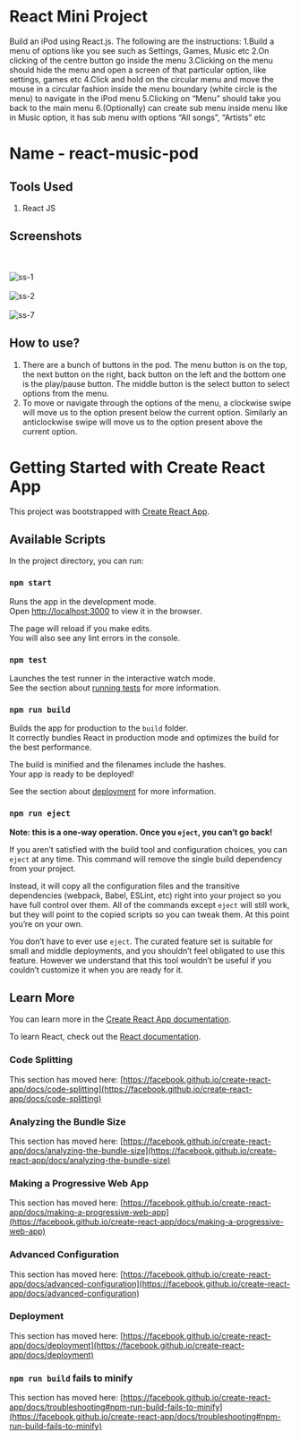 # React Mini Project
Build an iPod using React.js. The following are the instructions:
1.Build a menu of options like you see such as Settings, Games, Music etc
2.On clicking of the centre button go inside the menu
3.Clicking on the menu should hide the menu and open a screen of that particular option, like settings, games etc
4.Click and hold on the circular menu and move the mouse in a circular fashion inside the menu boundary (white circle is the menu) to navigate in the iPod menu
5.Clicking on “Menu” should take you back to the main menu
6.(Optionally) can create sub menu inside menu like in Music option, it has sub menu with options “All songs”, “Artists” etc

# Name - react-music-pod

## Tools Used
1. React JS

## Screenshots
<br><br>
![ss-1](https://user-images.githubusercontent.com/56267419/120849553-e3f0b700-c593-11eb-9ec0-5a60d451e220.png)
<br><br>
![ss-2](https://user-images.githubusercontent.com/56267419/120849580-ed7a1f00-c593-11eb-86d9-184ab789caeb.png)
<br><br>
![ss-7](https://user-images.githubusercontent.com/56267419/120849610-f965e100-c593-11eb-8d01-b9998ec6d4ac.png)



## How to use?
1. There are a bunch of buttons in the pod. The menu button is on the top, the next button on the right, back button on the left and the bottom one is the play/pause button. The middle button is the select button to select options from the menu.
2. To move or navigate through the options of the menu, a clockwise swipe will move us to the option present below the  current option. Similarly an anticlockwise swipe will move us to the option present above the current option.

# Getting Started with Create React App

This project was bootstrapped with [Create React App](https://github.com/facebook/create-react-app).

## Available Scripts

In the project directory, you can run:

### `npm start`

Runs the app in the development mode.\
Open [http://localhost:3000](http://localhost:3000) to view it in the browser.

The page will reload if you make edits.\
You will also see any lint errors in the console.

### `npm test`

Launches the test runner in the interactive watch mode.\
See the section about [running tests](https://facebook.github.io/create-react-app/docs/running-tests) for more information.

### `npm run build`

Builds the app for production to the `build` folder.\
It correctly bundles React in production mode and optimizes the build for the best performance.

The build is minified and the filenames include the hashes.\
Your app is ready to be deployed!

See the section about [deployment](https://facebook.github.io/create-react-app/docs/deployment) for more information.

### `npm run eject`

**Note: this is a one-way operation. Once you `eject`, you can’t go back!**

If you aren’t satisfied with the build tool and configuration choices, you can `eject` at any time. This command will remove the single build dependency from your project.

Instead, it will copy all the configuration files and the transitive dependencies (webpack, Babel, ESLint, etc) right into your project so you have full control over them. All of the commands except `eject` will still work, but they will point to the copied scripts so you can tweak them. At this point you’re on your own.

You don’t have to ever use `eject`. The curated feature set is suitable for small and middle deployments, and you shouldn’t feel obligated to use this feature. However we understand that this tool wouldn’t be useful if you couldn’t customize it when you are ready for it.

## Learn More

You can learn more in the [Create React App documentation](https://facebook.github.io/create-react-app/docs/getting-started).

To learn React, check out the [React documentation](https://reactjs.org/).

### Code Splitting

This section has moved here: [https://facebook.github.io/create-react-app/docs/code-splitting](https://facebook.github.io/create-react-app/docs/code-splitting)

### Analyzing the Bundle Size

This section has moved here: [https://facebook.github.io/create-react-app/docs/analyzing-the-bundle-size](https://facebook.github.io/create-react-app/docs/analyzing-the-bundle-size)

### Making a Progressive Web App

This section has moved here: [https://facebook.github.io/create-react-app/docs/making-a-progressive-web-app](https://facebook.github.io/create-react-app/docs/making-a-progressive-web-app)

### Advanced Configuration

This section has moved here: [https://facebook.github.io/create-react-app/docs/advanced-configuration](https://facebook.github.io/create-react-app/docs/advanced-configuration)

### Deployment

This section has moved here: [https://facebook.github.io/create-react-app/docs/deployment](https://facebook.github.io/create-react-app/docs/deployment)

### `npm run build` fails to minify

This section has moved here: [https://facebook.github.io/create-react-app/docs/troubleshooting#npm-run-build-fails-to-minify](https://facebook.github.io/create-react-app/docs/troubleshooting#npm-run-build-fails-to-minify)
